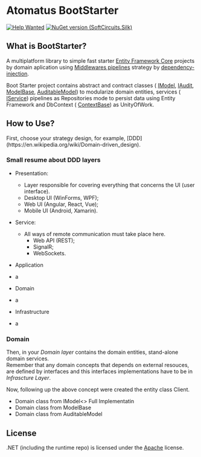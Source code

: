 # Atomatus BootStarter

[![Help Wanted](https://img.shields.io/github/issues/atomatus/runtime/dot-net-boot-starter?style=flat-square&color=%232EA043&label=help%20wanted)](https://github.com/atomatus/dot-net-boot-starter/issues?q=is%3Aissue+is%3Aopen+label%3A%22up-for-grabs%22)
[![NuGet version (SoftCircuits.Silk)](https://img.shields.io/nuget/v/Com.Atomatus.BootStarter.svg?style=flat-square)](https://www.nuget.org/packages/Com.Atomatus.BootStarter/)

## What is BootStarter?
<p>
  A multiplatform library to simple fast starter 
  <a href="https://docs.microsoft.com/pt-br/ef/core/get-started/overview/install" target="_blank">Entity Framework Core</a> projects by domain aplication 
  using <a href="https://docs.microsoft.com/pt-br/aspnet/core/fundamentals/middleware/?view=aspnetcore-5.0" target="_blank">Middlewares pipelines</a> strategy by 
  <a href="https://docs.microsoft.com/pt-br/aspnet/core/fundamentals/dependency-injection?view=aspnetcore-5.0" target="_blank">dependency-injection</a>.
</p>

<p>
  Boot Starter project contains abstract and contract classes (
  <a href="https://github.com/atomatus/dot-net-boot-starter/blob/main/Atomatus.Bootstarter/Com.Atomatus.Bootstarter/Model/IModel.cs">IModel</a>, 
  <a href="https://github.com/atomatus/dot-net-boot-starter/blob/main/Atomatus.Bootstarter/Com.Atomatus.Bootstarter/Model/Auditable/IAudit.cs">IAudit</a>, 
  <a href="https://github.com/atomatus/dot-net-boot-starter/blob/main/Atomatus.Bootstarter/Com.Atomatus.Bootstarter/Model/ModelBase.cs">ModelBase</a>, 
  <a href="https://github.com/atomatus/dot-net-boot-starter/blob/main/Atomatus.Bootstarter/Com.Atomatus.Bootstarter/Model/Auditable/AuditableModel.cs">AuditableModel</a>) 
  to modularize domain entities, services (
  <a href="https://github.com/atomatus/dot-net-boot-starter/blob/main/Atomatus.Bootstarter/Com.Atomatus.Bootstarter/Services/IService.cs">IService</a>) 
  pipelines as Repositories mode to persist data using 
  Entity Framework and DbContext (
  <a href="https://github.com/atomatus/dot-net-boot-starter/blob/main/Atomatus.Bootstarter/Com.Atomatus.Bootstarter/Context/ContextBase.cs">ContextBase</a>) as UnityOfWork.
</p>

## How to Use?
<p>
  First, choose your strategy design, for example, [DDD](https://en.wikipedia.org/wiki/Domain-driven_design).
</p>

### Small resume about DDD layers

* Presentation:
  *  Layer responsible for covering everything that concerns the UI (user interface).
    - Desktop UI (WinForms, WPF);
    - Web UI (Angular, React, Vue);
    - Mobile UI (Android, Xamarin).

* Service:
  * All ways of remote communication must take place here.
    - Web API (REST);
    - SignalR;
    - WebSockets.
    
* Application
* a
  
* Domain
* a
  
* Infrastructure
* a
  
### Domain
<p>
  Then, in your <i>Domain layer</i> contains the domain entities, stand-alone domain services.<br/>
  Remember that any domain concepts that depends on external resouces, are defined by interfaces
  and this interfaces implementations have to be in <i>Infrascture Layer</i>.  
</p>
<p>
  Now, following up the above concept were created the entity class Client.  
</p>

* Domain class from IModel<> Full Implementatin
* Domain class from ModelBase
* Domain class from AuditableModel


## License

.NET (including the runtime repo) is licensed under the [Apache](LICENSE) license.
